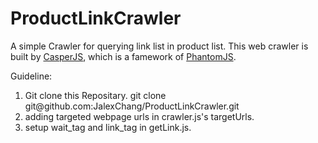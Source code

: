 # ProductLinkCrawler
A simple Crawler for querying link list in product list.
This web crawler is built by [CasperJS](https://github.com/casperjs/casperjs), which is a famework of [PhantomJS](https://github.com/ariya/phantomjs).

Guideline:
<ol>
<li> Git clone this Repositary. 
git clone git@github.com:JalexChang/ProductLinkCrawler.git
<li> adding targeted webpage urls in crawler.js's targetUrls.
<li> setup wait_tag and link_tag in getLink.js.
</ol>
